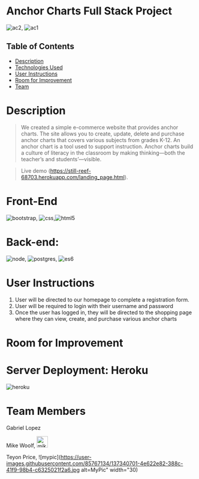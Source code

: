 # Anchor Charts Full Stack Project

![ac2](https://user-images.githubusercontent.com/85767134/137331761-f8705270-f27c-485a-9725-e7390c9b3c37.png), ![ac1](https://user-images.githubusercontent.com/85767134/137333494-5bbcea19-df2e-4110-95d3-06ee8ad7fc0d.jpg)

## Table of Contents
* [Description](#description)
* [Technologies Used](#technologies-used)
* [User Instructions](#user-instructions)
* [Room for Improvement](#room-for-improvement)
* [Team ](#team)

# Description
> We created a simple e-commerce website that provides anchor charts. The site allows you to create, update, delete and purchase anchor charts that covers various subjects from grades K-12. An anchor chart is a tool used to support instruction. Anchor charts build a culture of literacy in the classroom by making thinking—both the teacher’s and students’—visible.

> Live demo (https://still-reef-68703.herokuapp.com/landing_page.html). 

# Front-End

![bootstrap](https://user-images.githubusercontent.com/85767134/137334676-f8720692-b74d-4480-a752-da0c4f19644b.jpg), ![css](https://user-images.githubusercontent.com/85767134/137334689-565d0fc4-099f-4040-9349-d7548e9c8906.jpg),![html5](https://user-images.githubusercontent.com/85767134/137334706-f05993f4-d5df-404a-a803-7bc9fe9c5432.jpg)

# Back-end:

![node](https://user-images.githubusercontent.com/85767134/137340755-bb3f5b13-d6f0-4ada-82b9-c7d56e9cc4af.jpg), ![postgres](https://user-images.githubusercontent.com/85767134/137340810-9e5d7a98-be73-4849-8c5c-3bd37a31f28c.jpg), ![es6](https://user-images.githubusercontent.com/85767134/137342755-9d97ea5d-c334-44fd-85d0-81785a103ca6.jpg)

# User Instructions

1. User will be directed to our homepage to complete a registration form.
2. User will be required to login with their username and password
3. Once the user has logged in, they will be directed to the shopping page where they can view, create, and purchase various anchor charts

# Room for Improvement


# Server Deployment: Heroku

![heroku](https://user-images.githubusercontent.com/85767134/137340614-3a88b509-52b8-4930-9b78-18700aa4ed29.jpg)

# Team Members

Gabriel Lopez

Mike Woolf, <img width="30" alt="mike" src="https://user-images.githubusercontent.com/85767134/137340678-ec6f4265-5547-429c-884a-9d887f211d48.png">

Teyon Price, ![mypic](https://user-images.githubusercontent.com/85767134/137340701-4e622e82-388c-41f9-98b4-c6325021f2a6.jpg alt=MyPic" width="30)


